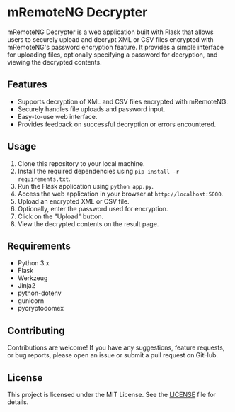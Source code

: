 # mRemoteNG Decrypter

mRemoteNG Decrypter is a web application built with Flask that allows users to securely upload and decrypt XML or CSV files encrypted with mRemoteNG's password encryption feature. It provides a simple interface for uploading files, optionally specifying a password for decryption, and viewing the decrypted contents.

## Features

- Supports decryption of XML and CSV files encrypted with mRemoteNG.
- Securely handles file uploads and password input.
- Easy-to-use web interface.
- Provides feedback on successful decryption or errors encountered.

## Usage

1. Clone this repository to your local machine.
2. Install the required dependencies using `pip install -r requirements.txt`.
3. Run the Flask application using `python app.py`.
4. Access the web application in your browser at `http://localhost:5000`.
5. Upload an encrypted XML or CSV file.
6. Optionally, enter the password used for encryption.
7. Click on the "Upload" button.
8. View the decrypted contents on the result page.

## Requirements

- Python 3.x
- Flask
- Werkzeug
- Jinja2
- python-dotenv
- gunicorn
- pycryptodomex

## Contributing

Contributions are welcome! If you have any suggestions, feature requests, or bug reports, please open an issue or submit a pull request on GitHub.

## License

This project is licensed under the MIT License. See the [LICENSE](LICENSE) file for details.
